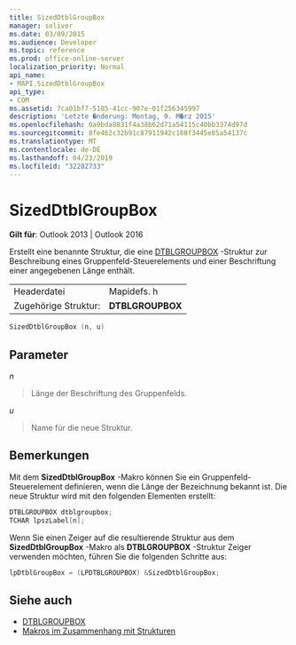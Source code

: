```yaml
---
title: SizedDtblGroupBox
manager: soliver
ms.date: 03/09/2015
ms.audience: Developer
ms.topic: reference
ms.prod: office-online-server
localization_priority: Normal
api_name:
- MAPI.SizedDtblGroupBox
api_type:
- COM
ms.assetid: 7ca01bf7-5185-41cc-907e-01f256345997
description: 'Letzte �nderung: Montag, 9. M�rz 2015'
ms.openlocfilehash: 0a9bda8831f4a38b62d71a54115c40bb3374d97d
ms.sourcegitcommit: 8fe462c32b91c87911942c188f3445e85a54137c
ms.translationtype: MT
ms.contentlocale: de-DE
ms.lasthandoff: 04/23/2019
ms.locfileid: "32282733"
---
```

# <a name="sizeddtblgroupbox"></a>SizedDtblGroupBox

**Gilt für**: Outlook 2013 | Outlook 2016 
  
Erstellt eine benannte Struktur, die eine [DTBLGROUPBOX](dtblgroupbox.md) -Struktur zur Beschreibung eines Gruppenfeld-Steuerelements und einer Beschriftung einer angegebenen Länge enthält. 
  
|||
|:-----|:-----|
|Headerdatei  <br/> |Mapidefs. h  <br/> |
|Zugehörige Struktur:  <br/> |**DTBLGROUPBOX** <br/> |
   
```cpp
SizedDtblGroupBox (n, u)
```

## <a name="parameters"></a>Parameter

_n_
  
> Länge der Beschriftung des Gruppenfelds. 
    
_u_
  
> Name für die neue Struktur.
    
## <a name="remarks"></a>Bemerkungen

Mit dem **SizedDtblGroupBox** -Makro können Sie ein Gruppenfeld-Steuerelement definieren, wenn die Länge der Bezeichnung bekannt ist. Die neue Struktur wird mit den folgenden Elementen erstellt: 
  
```cpp
DTBLGROUPBOX dtblgroupbox;
TCHAR lpszLabel[n];

```

Wenn Sie einen Zeiger auf die resultierende Struktur aus dem **SizedDtblGroupBox** -Makro als **DTBLGROUPBOX** -Struktur Zeiger verwenden möchten, führen Sie die folgenden Schritte aus: 
  
```cpp
lpDtblGroupBox = (LPDTBLGROUPBOX) &SizedDtblGroupBox;

```

## <a name="see-also"></a>Siehe auch

- [DTBLGROUPBOX](dtblgroupbox.md)
- [Makros im Zusammenhang mit Strukturen](macros-related-to-structures.md)

